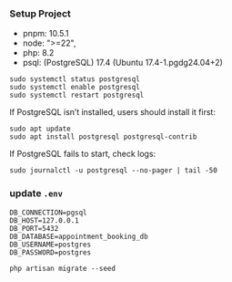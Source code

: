 
### Setup Project
- pnpm: 10.5.1
- node: ">=22",
- php: 8.2
- psql: (PostgreSQL) 17.4 (Ubuntu 17.4-1.pgdg24.04+2)

```shell
sudo systemctl status postgresql
sudo systemctl enable postgresql
sudo systemctl restart postgresql
```

If PostgreSQL isn’t installed, users should install it first:
```sehll
sudo apt update
sudo apt install postgresql postgresql-contrib
```

If PostgreSQL fails to start, check logs:
```sehll
sudo journalctl -u postgresql --no-pager | tail -50
```


### update `.env`
```text
DB_CONNECTION=pgsql
DB_HOST=127.0.0.1
DB_PORT=5432
DB_DATABASE=appointment_booking_db
DB_USERNAME=postgres
DB_PASSWORD=postgres
```

```shell
php artisan migrate --seed
```